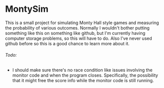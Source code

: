 # MontySim

This is a small project for simulating Monty Hall style games and measuring the probability of various outcomes.
Normally I wouldn't bother putting something like this on something like github, but I'm currently having computer storage problems, so this will have to do. Also I've never used github before so this is a good chance to learn more about it.


###### Todo:
* I should make sure there's no race condition like issues involving the monitor code and when the program closes. Specifically, the possibility that it might free the score info while the monitor code is still running. 
